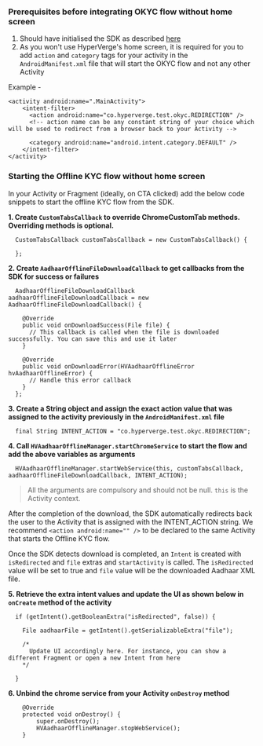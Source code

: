 
### Prerequisites before integrating OKYC flow without home screen

1. Should have initialised the SDK as described [here](https://github.com/hyperverge/aadhaar-offline-android-sdk/blob/v1.2.5/README.md#2-initialising-the-sdk)
2. As you won't use HyperVerge's home screen, it is required for you to add ```action``` and ```category``` tags for your activity in the ```AndroidManifest.xml``` file that will start the OKYC flow and not any other Activity

Example - 
```
<activity android:name=".MainActivity">
    <intent-filter>
      <action android:name="co.hyperverge.test.okyc.REDIRECTION" />
      <!-- action name can be any constant string of your choice which will be used to redirect from a browser back to your Activity -->

      <category android:name="android.intent.category.DEFAULT" />
    </intent-filter>
</activity>
```
  
### Starting the Offline KYC flow without home screen

In your Activity or Fragment (ideally, on CTA clicked) add the below code snippets to start the offline KYC flow from the SDK.
  
  **1. Create ```CustomTabsCallback``` to override ChromeCustomTab methods. Overriding methods is optional.**
  
```
  CustomTabsCallback customTabsCallback = new CustomTabsCallback() {

  };
```
  **2. Create ```AadhaarOfflineFileDownloadCallback``` to get callbacks from the SDK for success or failures**
      
```
  AadhaarOfflineFileDownloadCallback aadhaarOfflineFileDownloadCallback = new AadhaarOfflineFileDownloadCallback() {

    @Override
    public void onDownloadSuccess(File file) {
      // This callback is called when the file is downloaded successfully. You can save this and use it later
    }

    @Override
    public void onDownloadError(HVAadhaarOfflineError hvAadhaarOfflineError) {
      // Handle this error callback 
    }
  };
```
  
  **3. Create a String object and assign the exact action value that was assigned to the activity previously in the ```AndroidManifest.xml``` file**

```
  final String INTENT_ACTION = "co.hyperverge.test.okyc.REDIRECTION";
```

  **4. Call ```HVAadhaarOfflineManager.startChromeService``` to start the flow and add the above variables as arguments**

```
  HVAadhaarOfflineManager.startWebService(this, customTabsCallback, aadhaarOfflineFileDownloadCallback, INTENT_ACTION);
```

> All the arguments are compulsory and should not be null. ```this``` is the Activity context.

After the completion of the download, the SDK automatically redirects back the user to the Activity that is assigned with the INTENT_ACTION string. 
We recommend ```<action android:name="" />``` to be declared to the same Activity that starts the Offline KYC flow.

Once the SDK detects download is completed, an ```Intent``` is created with ```isRedirected``` and ```file``` extras and ```startActivity``` is called. 
The ```isRedirected``` value will be set to true and ```file``` value will be the downloaded Aadhaar XML file. 

  **5. Retrieve the extra intent values and update the UI as shown below in ```onCreate``` method of the activity**

```
  if (getIntent().getBooleanExtra("isRedirected", false)) {
    
    File aadhaarFile = getIntent().getSerializableExtra("file");
    
    /*
      Update UI accordingly here. For instance, you can show a different Fragment or open a new Intent from here
    */
    
  }
```

  **6. Unbind the chrome service from your Activity ```onDestroy``` method**

```
    @Override
    protected void onDestroy() {
        super.onDestroy();
        HVAadhaarOfflineManager.stopWebService();
    }
```
